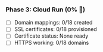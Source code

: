 ### Phase 3: Cloud Run (0% 🔴)
- [ ] Domain mappings: 0/18 created
- [ ] SSL certificates: 0/18 provisioned
- [ ] Certificate status: None ready
- [ ] HTTPS working: 0/18 domains
